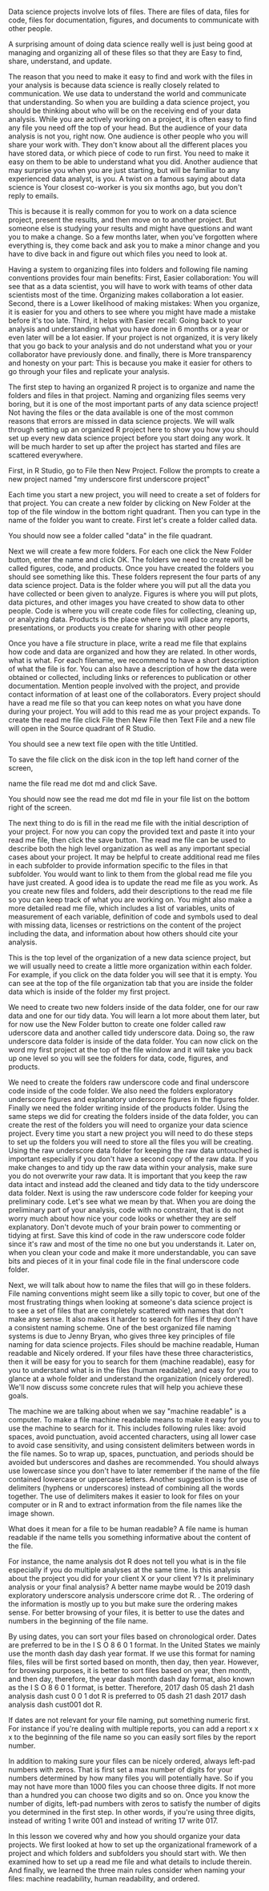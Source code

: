 Data science projects involve lots of files. There are files of data, files for code, files for documentation, figures, and documents to communicate with other people. 

A surprising amount of doing data science really well is just being good at managing and organizing all of these files so that they are Easy to find, share, understand, and update. 

The reason that you need to make it easy to find and work with the files in your analysis is because data science is really closely related to communication. We use data to understand the world and communicate that understanding. So when you are building a data science project, you should be thinking about who will be on the receiving end of your data analysis. While you are actively working on a project, it is often easy to find any file you need off the top of your head. But the audience of your data analysis is not you, right now. One audience is other people who you will share your work with. They don't know about all the different places you have stored data, or which piece of code to run first. You need to make it easy on them to be able to understand what you did. Another audience that may surprise you when you are just starting, but will be familiar to any experienced data analyst, is you. A twist on a famous saying about data science is Your closest co-worker is you six months ago, but you don't reply to emails. 

This is because it is really common for you to work on a data science project, present the results, and then move on to another project. But someone else is studying your results and might have questions and want you to make a change. So a few months later, when you've forgotten where everything is, they come back and ask you to make a minor change and you have to dive back in and figure out which files you need to look at. 

Having a system to organizing files into folders and following file naming conventions provides four main benefits: First, Easier collaboration: You will see that as a data scientist, you will have to work with teams of other data scientists most of the time. Organizing makes collaboration a lot easier. Second, there is a Lower likelihood of making mistakes: When you organize, it is easier for you and others to see where you might have made a mistake before it's too late. Third, it helps with Easier recall: Going back to your analysis and understanding what you have done in 6 months or a year or even later will be a lot easier. If your project is not organized, it is very likely that you go back to your analysis and do not understand what you or your collaborator have previously done. and finally, there is More transparency and honesty on your part: This is because you make it easier for others to go through your files and replicate your analysis.

The first step to having an organized R project is to organize and name the folders and files in that project. Naming and organizing files seems very boring, but it is one of the most important parts of any data science project! Not having the files or the data available is one of the most common reasons that errors are missed in data science projects. We will walk through setting up an organized R project here to show you how you should set up every new data science project before you start doing any work. It will be much harder to set up after the project has started and files are scattered everywhere.  

First, in R Studio, go to File then New Project. Follow the prompts to create a new project named "my underscore first underscore project"

Each time you start a new project, you will need to create a set of folders for that project. You can create a new folder by clicking on New Folder at the top of the file window in the bottom right quadrant. Then you can type in the name of the folder you want to create. First let's create a folder called data.

You should now see a folder called "data" in the file quadrant.

Next we will create a few more folders. For each one click the New Folder button, enter the name and click OK. The folders we need to create will be called figures, code, and products. Once you have created the folders you should see something like this. These folders represent the four parts of any data science project. Data is the folder where you will put all the data you have collected or been given to analyze. Figures is where you will put plots, data pictures, and other images you have created to show data to other people. Code is where you will create code files for collecting, cleaning up, or analyzing data. Products is the place where you will place any reports, presentations, or products you create for sharing with other people  

Once you have a file structure in place, write a read me file that explains how code and data are organized and how they are related. In other words, what is what. For each filename, we recommend to have a short description of what the file is for. You can also have a description of how the data were obtained or collected, including links or references to publication or other documentation. Mention people involved with the project, and provide contact information of at least one of the collaborators. Every project should have a read me file so that you can keep notes on what you have done during your project. You will add to this read me as your project expands. To create the read me file click File then New File then Text File and a new file will open in the Source quadrant of R Studio.

You should see a new text file open with the title Untitled.

To save the file click on the disk icon in the top left hand corner of the screen, 

name the file read me dot md and click Save.  

You should now see the read me dot md file in your file list on the bottom right of the screen. 

The next thing to do is fill in the read me file with the initial description of your project. For now you can copy the provided text and paste it into your read me file, then click the save button. The read me file can be used to describe both the high level organization as well as any important special cases about your project. It may be helpful to create additional read me files in each subfolder to provide information specific to the files in that subfolder. You would want to link to them from the global read me file you have just created. A good idea is to update the read me file as you work. As you create new files and folders, add their descriptions to the read me file so you can keep track of what you are working on. You might also make a more detailed read me file, which includes a list of variables, units of measurement of each variable, definition of code and symbols used to deal with missing data, licenses or restrictions on the content of the project including the data, and information about how others should cite your analysis.

This is the top level of the organization of a new data science project, but we will usually need to create a little more organization within each folder. For example, if you click on the data folder you will see that it is empty. You can see at the top of the file organization tab that you are inside the folder data which is inside of the folder my first project. 

We need to create two new folders inside of the data folder, one for our raw data and one for our tidy data. You will learn a lot more about them later, but for now use the New Folder button to create one folder called raw uderscore data and another called tidy underscore data. Doing so, the raw underscore data folder is inside of the data folder. You can now click on the word my first project at the top of the file window and it will take you back up one level so you will see the folders for data, code, figures, and products. 

We need to create the folders raw underscore code and final underscore code inside of the code folder. We also need the folders exploratory underscore figures and explanatory underscore figures in the figures folder. Finally we need the folder writing inside of the products folder. Using the same steps we did for creating the folders inside of the data folder, you can create the rest of the folders you will need to organize your data science project. Every time you start a new project you will need to do these steps to set up the folders you will need to store all the files you will be creating. Using the raw underscore data folder for keeping the raw data untouched is important especially if you don't have a second copy of the raw data. If you make changes to and tidy up the raw data within your analysis, make sure you do not overwrite your raw data. It is important that you keep the raw data intact and instead add the cleaned and tidy data to the tidy underscore data folder. Next is using the raw underscore code folder for keeping your preliminary code. Let's see what we mean by that. When you are doing the preliminary part of your analysis, code with no constraint, that is do not worry much about how nice your code looks or whether they are self explanatory. Don't devote much of your brain power to commenting or tidying at first. Save this kind of code in the raw underscore code folder since it's raw and most of the time no one but you understands it. Later on, when you clean your code and make it more understandable, you can save bits and pieces of it in your final code file in the final underscore code folder.

Next, we will talk about how to name the files that will go in these folders. File naming conventions might seem like a silly topic to cover, but one of the most frustrating things when looking at someone's data science project is to see a set of files that are completely scattered with names that don't make any sense. It also makes it harder to search for files if they don't have a consistent naming scheme. One of the best organized file naming systems is due to Jenny Bryan, who gives three key principles of file naming for data science projects. Files should be machine readable, Human readable and Nicely ordered. If your files have these three characteristics, then it will be easy for you to search for them (machine readable), easy for you to understand what is in the files (human readable), and easy for you to glance at a whole folder and understand the organization (nicely ordered). We'll now discuss some concrete rules that will help you achieve these goals. 

The machine we are talking about when we say "machine readable" is a computer. To make a file machine readable means to make it easy for you to use the machine to search for it. This includes following rules like: avoid spaces, avoid punctuation, avoid accented characters, using all lower case to avoid case sensitivity, and using consistent delimiters between words in the file names. So to wrap up, spaces, punctuation, and periods should be avoided but underscores and dashes are recommended. You should always use lowercase since you don't have to later remember if the name of the file contained lowercase or uppercase letters. Another suggestion is the use of delimiters (hyphens or underscores) instead of combining all the words together. The use of delimiters makes it easier to look for files on your computer or in R and to extract information from the file names like the image shown.

What does it mean for a file to be human readable? A file name is human readable if the name tells you something informative about the content of the file. 

For instance, the name analysis dot R does not tell you what is in the file especially if you do multiple analyses at the same time. Is this analysis about the project you did for your client X or your client Y? Is it preliminary analysis or your final analysis? A better name maybe would be 2019 dash exploratory underscore analysis underscore crime dot R. . The ordering of the information is mostly up to you but make sure the ordering makes sense. For better browsing of your files, it is better to use the dates and numbers in the beginning of the file name.

By using dates, you can sort your files based on chronological order. Dates are preferred to be in the I S O 8 6 0 1 format. In the United States we mainly use the month dash day dash year format. If we use this format for naming files, files will be first sorted based on month, then day, then year. However, for browsing purposes, it is better to sort files based on year, then month, and then day, therefore, the year dash month dash day format, also known as the I S O 8 6 0 1 format, is better. Therefore, 2017 dash 05 dash 21 dash analysis dash cust 0 0 1 dot R is preferred to 05 dash 21 dash 2017 dash analysis dash cust001 dot R.

If dates are not relevant for your file naming, put something numeric first. For instance if you're dealing with multiple reports, you can add a report x x x to the beginning of the file name so you can easily sort files by the report number.

In addition to making sure your files can be nicely ordered, always left-pad numbers with zeros. That is first set a max number of digits for your numbers determined by how many files you will potentially have. So if you may not have more than 1000 files you can choose three digits. If not more than a hundred you can choose two digits and so on. Once you know the number of digits, left-pad numbers with zeros to satisfy the number of digits you determined in the first step. In other words, if you're using three digits, instead of writing 1 write 001 and instead of writing 17 write 017.

In this lesson we covered why and how you should organize your data projects. We first looked at how to set up the organizational framework of a project and which folders and subfolders you should start with. We then examined how to set up a read me file and what details to include therein. And finally, we learned the three main rules consider when naming your files: machine readability, human readability, and ordered. 